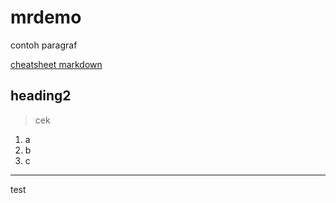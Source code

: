 # mrdemo
contoh paragraf

[cheatsheet markdown](https://www.markdownguide.org/cheat-sheet/)

## heading2

> cek

1. a
2. b
3. c

---

test

